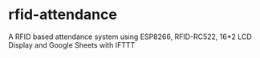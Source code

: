 # rfid-attendance
A RFID based attendance system using ESP8266, RFID-RC522, 16*2 LCD Display and Google Sheets with IFTTT

